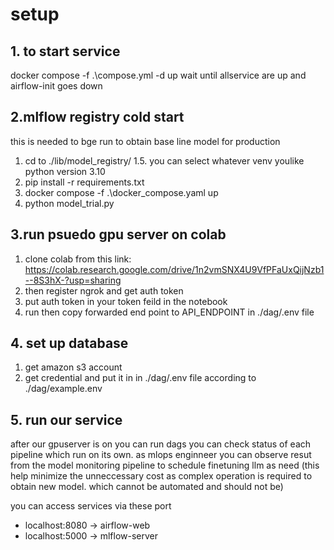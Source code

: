 # setup
## 1. to start service
docker compose -f .\compose.yml -d up 
wait until allservice are up and airflow-init goes down

## 2.mlflow registry cold start
this is needed to bge run to obtain base line model for production
1. cd to ./lib/model_registry/
1.5. you can select whatever venv youlike python version 3.10
2. pip install -r requirements.txt
3. docker compose -f .\docker_compose.yaml up
4. python model_trial.py  

## 3.run psuedo gpu server on colab
1. clone colab from this link: https://colab.research.google.com/drive/1n2vmSNX4U9VfPFaUxQijNzb1--8S3hX-?usp=sharing
2. then register ngrok and get auth token
3. put auth token in your token feild in the notebook
4. run then copy forwarded end point to API_ENDPOINT in ./dag/.env file  

## 4. set up database
1. get amazon s3 account
2. get credential and put it in in ./dag/.env file according to ./dag/example.env

## 5. run our service
after our gpuserver is on you can run dags you can check status of each pipeline which run on its own. as mlops enginneer you can observe resut from the model monitoring pipeline to schedule finetuning llm as need (this help minimize the unneccessary cost as complex operation is required to obtain new model. which cannot be automated and should not be)

you can access services via these port
- localhost:8080 -> airflow-web
- localhost:5000 -> mlflow-server
